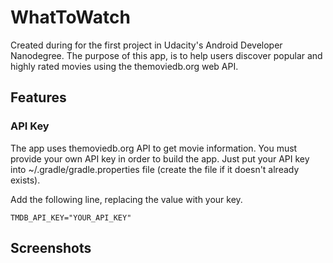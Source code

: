 # WhatToWatch
Created during for the first project in Udacity's Android Developer Nanodegree.
The purpose of this app, is to help users discover popular and highly rated movies using the themoviedb.org web API. 

## Features

### API Key
The app uses themoviedb.org API to get movie information. You must provide your own API key in order to build the app.
Just put your API key into ~/.gradle/gradle.properties file (create the file if it doesn't already exists).

Add the following line, replacing the value with your key.

``` TMDB_API_KEY="YOUR_API_KEY" ```

## Screenshots
